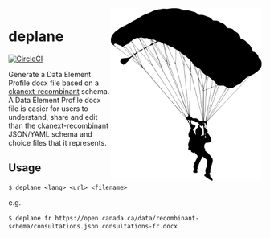 <img alt="skydiver" src="8-parachute-skydiver-silhouette-5.png" align="right" />

deplane
=======

[![CircleCI](https://circleci.com/gh/open-data/deplane.svg?style=svg)](https://circleci.com/gh/open-data/deplane)

Generate a Data Element Profile docx file based on a
[ckanext-recombinant](https://github.com/open-data/ckanext-recombinant)
schema. A Data Element Profile docx file is easier for users to
understand, share and edit than the ckanext-recombinant JSON/YAML
schema and choice files that it represents.

Usage
-----

```
$ deplane <lang> <url> <filename>
```

e.g.
```
$ deplane fr https://open.canada.ca/data/recombinant-schema/consultations.json consultations-fr.docx
```

